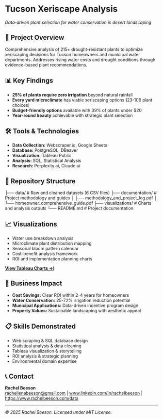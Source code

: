 # Tucson Xeriscape Analysis
*Data-driven plant selection for water conservation in desert landscaping*

## 🌵 Project Overview
Comprehensive analysis of 215+ drought-resistant plants to optimize xeriscaping decisions for Tucson homeowners and municipal water departments. Addresses rising water costs and drought conditions through evidence-based plant recommendations.

## 📊 Key Findings
- **25% of plants require zero irrigation** beyond natural rainfall
- **Every yard microclimate** has viable xeriscaping options (23-109 plant choices)
- **Budget-friendly options** available with 39% of plants under $20
- **Year-round beauty** achievable with strategic plant selection

## 🛠️ Tools & Technologies
- **Data Collection:** Webscraper.io, Google Sheets
- **Database:** PostgreSQL, DBeaver  
- **Visualization:** Tableau Public
- **Analysis:** SQL, Statistical Analysis
- **Research:** Perplexity.ai, Claude.ai

## 📁 Repository Structure
├── data/                          # Raw and cleaned datasets (6 CSV files)
├── documentation/                 # Project methodology and guides
│   ├── methodology_and_project_log.pdf
│   └── homeowner_comprehensive_guide.pdf
├── visualizations/                # Charts and analysis outputs
└── README.md                      # Project documentation

## 📈 Visualizations
- Water use breakdown analysis
- Microclimate plant distribution mapping  
- Seasonal bloom pattern calendar
- Cost-benefit analysis framework
- ROI and implementation planning charts

**[View Tableau Charts →](https://public.tableau.com/app/profile/rachelbeeson/viz/TucsonAZXeriscapingAnalysis/ImplementationComplexity))**

## 🎯 Business Impact
- **Cost Savings:** Clear ROI within 2-4 years for homeowners
- **Water Conservation:** 25-72% irrigation reduction potential
- **Municipal Applications:** Data-driven incentive program design
- **Property Values:** Sustainable landscaping with aesthetic appeal

## 📋 Skills Demonstrated
- Web scraping & SQL database design
- Statistical analysis & data cleaning  
- Tableau visualization & storytelling
- ROI analysis & strategic planning
- Environmental domain expertise

## 📞 Contact
**Rachel Beeson**  
rachellenabeeson@gmail.com | www.linkedin.com/in/rachelbeeson | https://www.rachelbeeson.com/data

---
*© 2025 Rachel Beeson. Licensed under MIT License.*
